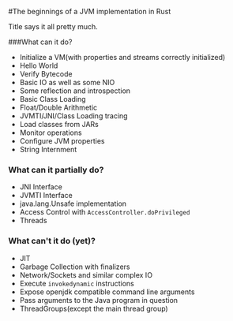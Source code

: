 #The beginnings of a JVM implementation in Rust

Title says it all pretty much. 

###What can it do? 
 - Initialize a VM(with properties and streams correctly initialized)
 - Hello World
 - Verify Bytecode
 - Basic IO as well as some NIO
 - Some reflection and introspection
 - Basic Class Loading
 - Float/Double Arithmetic
 - JVMTI/JNI/Class Loading tracing
 - Load classes from JARs
 - Monitor operations
 - Configure JVM properties
 - String Internment
 

### What can it partially do?
 - JNI Interface
 - JVMTI Interface
 - java.lang.Unsafe implementation 
 - Access Control with `AccessController.doPrivileged`
 - Threads

### What can't it do (yet)? 
- JIT 
- Garbage Collection with finalizers
- Network/Sockets and similar complex IO
- Execute `invokedynamic` instructions
- Expose openjdk compatible command line arguments
- Pass arguments to the Java program in question
- ThreadGroups(except the main thread group)